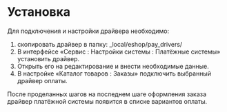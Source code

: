 Установка
=========

Для подключения и настройки драйвера необходимо:

1) скопировать драйвер в папку: _local/eshop/pay_drivers/
2) В интерфейсе «Сервис : Настройки системы : Платёжные системы» установить драйвер.
3) Открыть его на редактирование и внести необходимые данные.
4) В настройке «Каталог товаров : Заказы» подключить выбранный драйвер оплаты.

После проделанных шагов на последнем шаге оформления заказа драйвер платёжной системы появится в списке вариантов оплаты. 